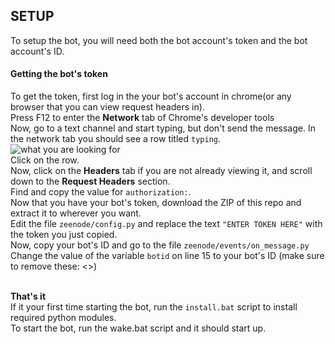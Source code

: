 ## SETUP<br /> 
To setup the bot, you will need both the bot account's token and the bot account's ID.<br />
#### Getting the bot's token<br />
To get the token, first log in the your bot's account in chrome(or any browser that you can view request headers in).<br />
Press F12 to enter the **Network** tab of Chrome's developer tools<br />
Now, go to a text channel and start typing, but don't send the message. In the network tab you should see a row titled `typing`.<br />
![what you are looking for](https://i.imgur.com/k1GqlXp.png)<br />
Click on the row.<br />
Now, click on the **Headers** tab if you are not already viewing it, and scroll down to the **Request Headers** section.<br />
Find and copy the value for `authorization:`.<br />
Now that you have your bot's token, download the ZIP of this repo and extract it to wherever you want.<br />
Edit the file `zeenode/config.py` and replace the text `"ENTER TOKEN HERE"` with the token you just copied.<br />
Now, copy your bot's ID and go to the file `zeenode/events/on_message.py`<br />
Change the value of the variable `botid` on line 15 to your bot's ID (make sure to remove these: <>)<br /><br />

**That's it**<br />
If it your first time starting the bot, run the `install.bat` script to install required python modules.<br />
To start the bot, run the wake.bat script and it should start up. <br />

